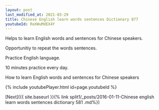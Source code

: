 ```yaml
---
layout: post
last_modified_at: 2021-03-29
title: Chinese English learn words sentences Dictionary 877 
youtubeId: RoXWuMdEX4Y
---
```

 
 
Helps to learn English words and sentences for Chinese speakers.

Opportunitiy to repeat the words sentences. 

Practice English language. 
 
10 minutes practice every day. 
 
How to learn English words and sentences for Chinese speakers 
 
{% include youtubePlayer.html id=page.youtubeId %}
 
 
[Next]({{ site.baseurl }}{% link  split1/_posts/2016-01-11-Chinese english learn words sentences dictionary 581 .md%})
 
